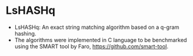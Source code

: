 # LsHASHq
- LsHASHq: An exact string matching algorithm based on a q-gram hashing.
- The algorithms were implemented in C language to be benchmarked using the SMART tool by Faro, https://github.com/smart-tool.
